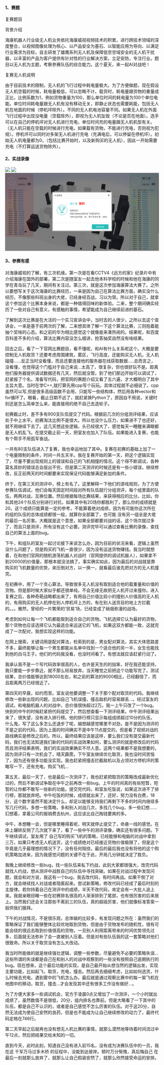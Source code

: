
#### 1、赛题
复赛题目



背景介绍

海康机器人行业级无人机业务依托海康威视视频技术的积累，进行跨技术领域的深度整合，以视频图像处理为核心、以产品安全为基石、以智能应用为导向、以满足行业需求为目标，自主研发了雄鹰系列无人机及保障低空空域安全的无人机干扰器，以丰富的产品为客户提供有针对性的行业解决方案，立足安防，专注行业。题目以无人机为主题，考察参赛队伍的综合能力。这个夏天，来一起AI对战吧！

复赛无人机说明

由于目前技术的限制，无人机的飞行过程中耗电量极大。为了方便做题，现在假设无人机空载的时候，耗电量极低，可以忽略不计。载货时，耗电量跟货物的重量成正比，比例系数为1，例如货物重量为100，那么单位时间的耗电量为100个单位电能。单位时间耗电量跟无人机有没有移动无关，即静止状态也需要耗能，包括无人机在地面的时候（停机坪除外）。不同的无人机电池容量不同。如果无人机在外面飞行过程中出现没电量（空载除外），即视为无人机坠毁（不论是否在地面）。选手可以在自己的停机坪对无人机进行充电，单位时间充的电量跟无人机机型有关。（无人机只能在空载的时候进行充电，如果载有货物，不能进行充电，否则视为犯规）。停机坪可以同时对多架无人机进行充电（充满电后，可以停留在停机坪）。初始无人机电量都为0，（包括比赛开始时，以及新购买的无人机），因此一开始需要充电（不打算运送货物除外）。

#### 2、实战录像
![](./images/vs.gif)
![](./images/vs2.gif)
![](./images/vs3.png)

#### 3、参赛有感

    
对海康威视的了解，有三次机缘。第一次是在看CCTV4《远方的家》纪录片中有介绍海康在国外的部署，第二次是随室友一起去他本科学校的时候和他在海康的同学在青岛玩了几天，期间有关注过。第三次，就是这次参加海康算法大赛了。之所以要想写关于这次海康的比赛经历，一来是因为自己在算法比赛方面，确实没什么经历，不像那些科班出身的大佬，已经身经百战，习以为常。所以对于自己，就拿这个参加这个比赛本身来说，都是一种值得回味的新体验。二来，整个期间确实经历了一些对自己有意义，有感触的事情，希望能成为自己继续前进的基石。  

了解到这次比赛是在大活的一个实习宣讲会中，当时去的人很少，之所以去这个宣讲会，一来是基于前两次的了解，二来想具体了解一下这个算法比赛，三则抱着能抽个奖啥的心态。和之前的华为相比感觉这个就像是来凑热闹的。结果呢，和百度百科差不多的介绍，算法比赛内容没怎么细讲，抢答抽奖自然没有啥结果。

回去之后，看了一下官网比赛题目，看不懂呢，和AI有什么关系呢这个。大概是要控制无人机取货？还要考虑周围建筑，雾区，飞行高度，还能购买无人机，无人机碰撞……反正当时没看懂，而且还要连接他的服务器在线获取数据…..总而言之，没看懂，也觉得这个门槛对于自己来说…太高了，很复杂，但也很好玩不是。距离他们服务器提供调试数据还有几天，然后就没管。到了他们那边开始可以调试了，赶紧报了个名，准备写代码，把官网的赛题介绍又看了五六遍，才大概明白了其中主旨大意。当时在学C++,就打算先用cpp写个玩玩。具体过程就不必细说了。cpp虽然可以写,但是很多高级函数不会用，只能写一些结构体，然后用各种vector和for循环了。眼看，截止日期不远了，就赶紧换Python了，原因自不用说，关键时刻还是怎么简单怎么来，能直接用的绝不自己去造轮子。

初赛截止时，差不多有900支队伍提交了代码。根据前几次的分组测评结果，应该处于中上水平。初赛淘汰比例不是很大。所以也没什么压力，如果进不了也还好，就不用继续下去了。这几天想这些逻辑，头已经很大了，感觉每天一睡醒来满眼都是无人机乱飞。在提交截止前一天，把室友也加入了队伍。如果能进入复赛，也能有个帮手不用孤军奋战。

 一共有80支队伍进入了复赛，我也幸运地加了其中。复赛在初赛的基础上加了一个电量限制的条件，时间一共五天半。我在复赛开始的第一天，把这个逻辑实现了，尽量不要出现规则上的错误和自己的飞机相撞的情况。这个得不断调试，各种莫名其妙的错误总会层出不穷。但是第二天测评的时候还是有一些小错误，继续修改，反正前两天的时间都要来实现保证代码能够满足新加的条件。
 
终于，在第三天的测评中，榜上有名了。这里解释一下他们的游戏规则，为了方便参赛队伍调试，他们会每天固定时间段对所有队伍就行分组测评，每个组里面的队伍，两两对战，互换位置。然后根据每场比赛结果，来获得相应的比分。比如，你和其他24个队伍分别进行对抗，如果其中有20场你都胜利了，那么你的成绩就是20。这个成绩只能算是一定的参考，不能算着绝对成绩，因为有可能你这次所在的组的队伍的总体成绩都很一般，就算你全部赢了，也可能        没有另一组全是大佬的最后一名厉害。大概就是这个意思，如果全部都要对战的话，这个场次就过多了，而且只是测评，所有没有这个必要。测评完毕可以通过查看比赛的录像，查找自己的算法上面的bug。

 下午，和组队的室友一起讨论接下来该怎么办，因为目前的状况来看，逻辑上虽然没什么问题了，但是购买的飞机一直很少，因为没有运送货物赚钱。我当时就想着，在和他们官网的随机游荡机器人对战时（官网提供的调试机器人），如果拿不到20000的价值量，那根本就没法搞了。事实确实如此，因为最后的对战就是靠购买的飞机数量的优势，来压倒对方，以一换一，就看最后谁先把对方的无人机撞完。
 
 在初赛中，用了一个贪心算法，导致很多无人机没有取到适合他的载重量和价值的货物。但是那时候大家似乎都还很单纯，不会无缘无故把无人机开过来撞你。进入复赛之后，各种奇葩战略都出来了，有用自己价值比较小的撞别人价值高的无人机的，有用购买的无人机停在别人停机坪上方的，有在别人送货目的地上方拦截的。。。雅然，曾经的一片繁荣的‘贸易’场，已经变成了硝烟弥漫的战场。
 
 考虑到如何让每一个飞机都能取到适合自己的货物。飞机选择它认为最好的货物，那个货物也应该选择它认为最适合来运送它的飞机，如果这双方都能一致，这就完成了一次配对，我想实现这样的功能。
 
在网上搜索，关键词用是配对算法，检索到的是，男女配对算法，其实大体思路差不多，最终能够让每一个男生都能从名单中找到一个适合他的另一半，女生也能找到他的白马王子。他们的代码我没看，也没时间看了。有想法就应该赶紧行动了。

我承认我不是一个写代码效率很高的人，也许是天生的的拙笨，好在我还能坚持，我只要能一步步靠近，就不那么轻易放弃。当天睡觉之前把这个功能写完了。测试结果，总价值能够达到18000左右，和之前的算法的9000相比，已经翻倍了，而且距离两万已经很近了。

第四天的早晨，如约而至。室友说他要调整一下关于那个配对取货的代码。我继续修改一些新出现的问题，比如自己飞机误撞，撞击敌机时容易跟丢…。经过室友的调试，和电脑机器人的对战中，总价值很快超过2万。我一上午只改了一个bug。快到的中午的时候赶紧把代码提交了，然后想查看一下测评结果。中午测评结果出来了，很失望，没有进入排行榜。他的排行榜只显示每组成绩超过10分的队伍，什么鬼，写了这么多怎么还退步了呢，越想越感觉哪里不对劲，是不是因为测评的不是之前的代码，因为上面的时间确实不是中午11点提交的，但是看了视频对战的路线确实是修改之后的。所以，最终结果应该是这样，要么我们没有提交最新代码，我们也无法知道我们新的代码的实战效果如何，要么测评的就是修改后的代码而且测评结果表明，我们的实战效果确实不尽人意。这两个结果都不是我想要的，因为测评只有一次机会了，晴天霹雳。下午室友继续优化取货，我也没时间苦恼了，因为还有很多功能没实现。我也赶紧把撞击拦截敌机以及占领对方停机坪的策略写一下，还有充电，购买飞机…

第五天，最后一天了，也是最后一次测评了，我也赶紧把取货的策略改成最新优化过的，然后不断调试争取在中午之前再改一些bug。上午的时间真的有些短暂，短暂的让你都不敢写一些新的功能。提交完代码，和室友吃饭说，如果这次进不了排行榜，那就放弃吧。中午吃饭的时候，成绩就出来了，还好，努力没有白费，18分，这个数字虽然不能决定什么，却足以能够支持我们再剩下不多的时间内继续多写几行代码，多想一些策略，多和别人对战几次，多找几个bug，多一些幻想……幻想着，拿着公司的报销费去杭州，这应该比自己掏钱要爽的多。

 中午，本想睡一会，但是哪里睡得着呢，明天就停止提交了，命悬一线的感觉。在床上辗转反侧了几次就下来了，看了一些中午的测评录像，确实还有很多问题。下午继续调试，室友用了   自己写的购买飞机的策略，已经能够和电脑的对战中拿到三万，如果只考虑无人机送货，这个成绩绝对已经接近货物价值极限了，但是这个毕竟是几乎最理想的情况下了，没有任何阻挠，最后的最后我也没有将他的这个购机策略加进来，因为我感觉问题的关键不在于此，开局几分钟就决定了胜负。
 
 我晚上继续修改一些bug，找一些队伍来私下约战，此刻大家都很强大，改完代码就找人约战，想从测评中战胜自己的队伍中寻找突破。如果在对战过程中发现问题，就会和对方说，我这有一个bug，我去改代码，有时间再战。如果干倒了对方，就会继续找人对战或者隐匿起来。尝试新策略，修改代码已经成了最后时刻的主旋律。若你持着自己在测评中的成绩，半天不改代码，肯定会有一大批人追上来。我就亲眼目睹一些在初赛排名很高的人渐渐排到了尾部，也有很厉害的后来居上。当然我们还会关注那些不离前三的队伍，真的超级厉害，他们就像标准答案一般供我们膜拜。
 
下午的对战情况，不是很乐观，总体输的比较多，有发现问题之所在：虽然我们的策略保证了我们能够整体比较优地取到货物，但是由于货物发布的随机性，很有可能会绕的很远去取到价值很高的货物，一旦别人利用距离带来的时间优势领先过多，后面就无法弥补了会一直被别人压着。但是对有些队伍我的这一套策略对他们很致命。所以关于取货没有怎么大改动。

我当时所能做的就是继续强壮逻辑，调整一些参数，尽量避免不必要的策略失误…这些所谓的失误都是自己在和别人的对战中观察到的一些没有按照自己逾期执行的bug。现在想来，这个最后功能的实现，是自己最开始从想当然的逻辑出发，实现主要功能，比如起飞，取货，充电，撞击。然后再去细细考虑，比如如何选货，什么时候去充电，遇到雾中的飞机怎么办。最后就是通过观察比赛中的每一架飞机在地图中的移动，取货，撞击…才会发现其中还有很多工作没有做好…。
    
为了方便大家多一些调试机会，官方于凌晨0点又增加了一次测评，一个小时就出成绩了，虽然数值不是很低，20分，组内排名也靠前。但是大略看了一下其中的队伍，都是自己不认识的，或者是自己感觉不怎么厉害的队伍。对于这20分，自然无法成为使自己安然的良药，但是也不能成为让自己继续修改的动力了，最终代码定格在746行。

第二天早起之后就再也没有想无人机比赛的事情，就那么漠然地等待着时间流过中午12点，然后把结果交给未知的一切。

直到今天，此时此刻，知道自己没有进入前15名，没有成为决赛队伍中的一员，我在这 千军万马过多木桥 的征程中，没能到达彼岸。顿时万分惭愧，真后悔自己 在最后一刻就那么放弃了，就那么让自己假装安然了，就那么欣然接受命运的安排。
